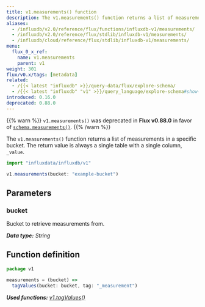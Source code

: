 ```yaml
---
title: v1.measurements() function
description: The v1.measurements() function returns a list of measurements in a specific bucket.
aliases:
  - /influxdb/v2.0/reference/flux/functions/influxdb-v1/measurements/
  - /influxdb/v2.0/reference/flux/stdlib/influxdb-v1/measurements/
  - /influxdb/cloud/reference/flux/stdlib/influxdb-v1/measurements/
menu:
  flux_0_x_ref:
    name: v1.measurements
    parent: v1
weight: 301
flux/v0.x/tags: [metadata]
related:
  - /{{< latest "influxdb" >}}/query-data/flux/explore-schema/
  - /{{< latest "influxdb" "v1" >}}/query_language/explore-schema#show-measurements, SHOW MEASUREMENTS in InfluxQL
introduced: 0.16.0
deprecated: 0.88.0
---
```


{{% warn %}}
`v1.measurements()` was deprecated in **Flux v0.88.0** in favor of
[`schema.measurements()`](/flux/v0.x/stdlib/influxdata/influxdb/schema/measurements/).
{{% /warn %}}

The `v1.measurements()` function returns a list of measurements in a specific bucket.
The return value is always a single table with a single column, `_value`.

```js
import "influxdata/influxdb/v1"

v1.measurements(bucket: "example-bucket")
```

## Parameters

### bucket
Bucket to retrieve measurements from.

_**Data type:** String_

## Function definition
```js
package v1

measurements = (bucket) =>
  tagValues(bucket: bucket, tag: "_measurement")
```

_**Used functions:**
[v1.tagValues()](/flux/v0.x/stdlib/influxdata/influxdb/schema/tagvalues)_
